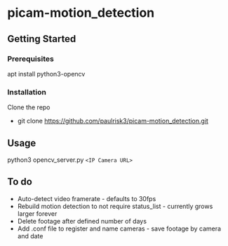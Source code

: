 # picam-motion_detection

## Getting Started

### Prerequisites
apt install python3-opencv

### Installation
Clone the repo
* git clone https://github.com/paulrisk3/picam-motion_detection.git

## Usage
python3 opencv_server.py `<IP Camera URL>`

## To do
* Auto-detect video framerate - defaults to 30fps
* Rebuild motion detection to not require status_list - currently grows larger forever
* Delete footage after defined number of days
* Add .conf file to register and name cameras - save footage by camera and date
